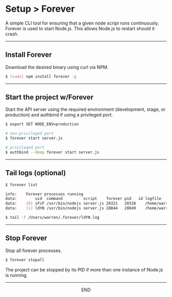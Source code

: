<div class="page-header">
  <h1  id="page-title">Setup > Forever</h1>
</div>

A simple CLI tool for ensuring that a given node script runs continuously.
Forever is used to start Node.js. This allows Node.js to restart
should it crash.



___
## Install Forever
Download the desired binary using curl via NPM.

```bash
$ [sudo] npm install forever -g
```

___
## Start the project w/Forever
Start the API server using the required environment (development, stage, or production) and authbind
if using a privileged port.
```bash
$ export SET NODE_ENV=production

# non-privileged port
$ forever start server.js

# privileged port
$ authbind --deep forever start server.js
```

___
## Tail logs (optional)
```bash
$ forever list

info:    Forever processes running
data:        uid  command         script    forever pid   id logfile                        uptime      
data:    [0] sFcF /usr/bin/nodejs server.js 28321   28326    /home/warren/.forever/sFcF.log STOPPED     
data:    [1] ldYN /usr/bin/nodejs server.js 28844   28849    /home/warren/.forever/ldYN.log 0:0:0:5.465

$ tail -F /Users/warren/.forever/ldYN.log
```

___
## Stop Forever
Stop all forever processes.
```bash
$ forever stopall
```

The project can be stopped by its PID if more than one instance of Node.js is running.







___
<div style="margin:0 auto;text-align:center;">END</div>
